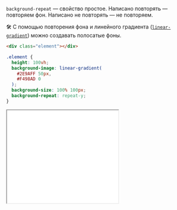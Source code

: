 `background-repeat` — свойство простое. Написано повторять — повторяем фон. Написано не повторять — не повторяем.

🛠 С помощью повторения фона и линейного градиента ([`linear-gradient`](/css/linear-gradient/)) можно создавать полосатые фоны.

```html
<div class="element"></div>
```

```css
.element {
  height: 100vh;
  background-image: linear-gradient(
    #2E9AFF 50px,
    #F498AD 0
  );
  background-size: 100% 100px;
  background-repeat: repeat-y;
}
```

<iframe title="Паттерн при помощи градиента" src="../demos/gradient/" height="250"></iframe>
